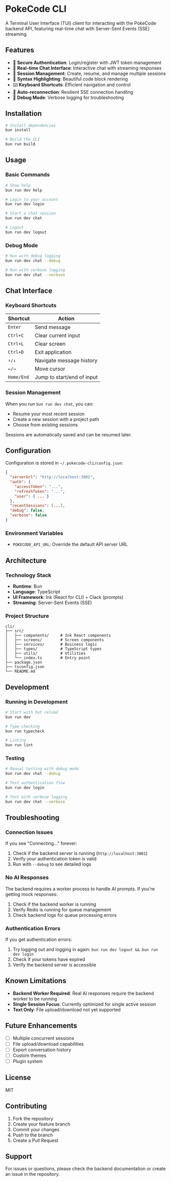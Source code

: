 # PokeCode CLI

A Terminal User Interface (TUI) client for interacting with the PokeCode backend API, featuring real-time chat with Server-Sent Events (SSE) streaming.

## Features

- 🔐 **Secure Authentication**: Login/register with JWT token management
- 💬 **Real-time Chat Interface**: Interactive chat with streaming responses
- 📁 **Session Management**: Create, resume, and manage multiple sessions
- 🎨 **Syntax Highlighting**: Beautiful code block rendering
- ⌨️ **Keyboard Shortcuts**: Efficient navigation and control
- 🔄 **Auto-reconnection**: Resilient SSE connection handling
- 🐛 **Debug Mode**: Verbose logging for troubleshooting

## Installation

```bash
# Install dependencies
bun install

# Build the CLI
bun run build
```

## Usage

### Basic Commands

```bash
# Show help
bun run dev help

# Login to your account
bun run dev login

# Start a chat session
bun run dev chat

# Logout
bun run dev logout
```

### Debug Mode

```bash
# Run with debug logging
bun run dev chat --debug

# Run with verbose logging
bun run dev chat --verbose
```

## Chat Interface

### Keyboard Shortcuts

| Shortcut | Action |
|----------|--------|
| `Enter` | Send message |
| `Ctrl+C` | Clear current input |
| `Ctrl+L` | Clear screen |
| `Ctrl+D` | Exit application |
| `↑/↓` | Navigate message history |
| `←/→` | Move cursor |
| `Home/End` | Jump to start/end of input |

### Session Management

When you run `bun run dev chat`, you can:
- Resume your most recent session
- Create a new session with a project path
- Choose from existing sessions

Sessions are automatically saved and can be resumed later.

## Configuration

Configuration is stored in `~/.pokecode-cli/config.json`:

```json
{
  "serverUrl": "http://localhost:3001",
  "auth": {
    "accessToken": "...",
    "refreshToken": "...",
    "user": { ... }
  },
  "recentSessions": [...],
  "debug": false,
  "verbose": false
}
```

### Environment Variables

- `POKECODE_API_URL`: Override the default API server URL

## Architecture

### Technology Stack

- **Runtime**: Bun
- **Language**: TypeScript
- **UI Framework**: Ink (React for CLI) + Clack (prompts)
- **Streaming**: Server-Sent Events (SSE)

### Project Structure

```
cli/
├── src/
│   ├── components/     # Ink React components
│   ├── screens/        # Screen components
│   ├── services/       # Business logic
│   ├── types/          # TypeScript types
│   ├── utils/          # Utilities
│   └── index.ts        # Entry point
├── package.json
├── tsconfig.json
└── README.md
```

## Development

### Running in Development

```bash
# Start with hot reload
bun run dev

# Type checking
bun run typecheck

# Linting
bun run lint
```

### Testing

```bash
# Manual testing with debug mode
bun run dev chat --debug

# Test authentication flow
bun run dev login

# Test with verbose logging
bun run dev chat --verbose
```

## Troubleshooting

### Connection Issues

If you see "Connecting..." forever:
1. Check if the backend server is running (`http://localhost:3001`)
2. Verify your authentication token is valid
3. Run with `--debug` to see detailed logs

### No AI Responses

The backend requires a worker process to handle AI prompts. If you're getting mock responses:
1. Check if the backend worker is running
2. Verify Redis is running for queue management
3. Check backend logs for queue processing errors

### Authentication Errors

If you get authentication errors:
1. Try logging out and logging in again: `bun run dev logout && bun run dev login`
2. Check if your tokens have expired
3. Verify the backend server is accessible

## Known Limitations

- **Backend Worker Required**: Real AI responses require the backend worker to be running
- **Single Session Focus**: Currently optimized for single active session
- **Text Only**: File upload/download not yet supported

## Future Enhancements

- [ ] Multiple concurrent sessions
- [ ] File upload/download capabilities
- [ ] Export conversation history
- [ ] Custom themes
- [ ] Plugin system

## License

MIT

## Contributing

1. Fork the repository
2. Create your feature branch
3. Commit your changes
4. Push to the branch
5. Create a Pull Request

## Support

For issues or questions, please check the backend documentation or create an issue in the repository.